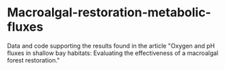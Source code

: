 # Macroalgal-restoration-metabolic-fluxes
Data and code supporting the results found in the article "Oxygen and pH fluxes in shallow bay habitats: Evaluating the effectiveness of a macroalgal forest restoration."
